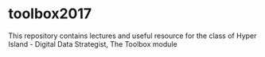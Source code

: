 # toolbox2017
This repository contains lectures and useful resource for the class of Hyper Island - Digital Data Strategist, The Toolbox module

